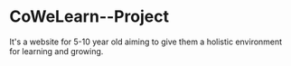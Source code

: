 # CoWeLearn--Project
It's a website for 5-10 year old aiming to give them a holistic environment for learning and growing.
